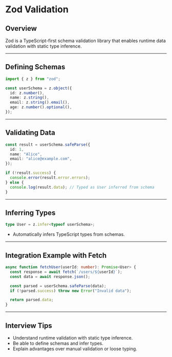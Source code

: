 # Zod Validation

## Overview

Zod is a TypeScript-first schema validation library that enables runtime data validation with static type inference.

------

## Defining Schemas

```ts
import { z } from "zod";

const userSchema = z.object({
  id: z.number(),
  name: z.string(),
  email: z.string().email(),
  age: z.number().optional(),
});
```

------

## Validating Data

```ts
const result = userSchema.safeParse({
  id: 1,
  name: "Alice",
  email: "alice@example.com",
});

if (!result.success) {
  console.error(result.error.errors);
} else {
  console.log(result.data); // Typed as User inferred from schema
}
```

------

## Inferring Types

```ts
type User = z.infer<typeof userSchema>;
```

- Automatically infers TypeScript types from schemas.

------

## Integration Example with Fetch

```ts
async function fetchUser(userId: number): Promise<User> {
  const response = await fetch(`/users/${userId}`);
  const data = await response.json();

  const parsed = userSchema.safeParse(data);
  if (!parsed.success) throw new Error("Invalid data");

  return parsed.data;
}
```

------

## Interview Tips

- Understand runtime validation with static type inference.
- Be able to define schemas and infer types.
- Explain advantages over manual validation or loose typing.

